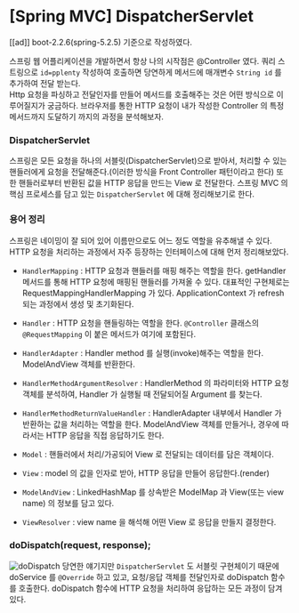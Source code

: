 # [Spring MVC] DispatcherServlet

[[ad]]
boot-2.2.6(spring-5.2.5) 기준으로 작성하였다.

스프링 웹 어플리케이션을 개발하면서 항상 나의 시작점은 @Controller 였다. 
쿼리 스트링으로 ```id=pplenty``` 작성하여 호출하면 당연하게 메서드에 매개변수 ```String id``` 를 추가하여 전달 받는다.  
Http 요청을 파싱하고 전달인자를 만들어 메서드를 호출해주는 것은 어떤 방식으로 이루어질지가 궁금하다.
브라우저를 통한 HTTP 요청이 내가 작성한 Controller 의 특정 메서드까지 도달하기 까지의 과정을 분석해보자.

### DispatcherServlet
스프링은 모든 요청을 하나의 서블릿(DispatcherServlet)으로 받아서, 처리할 수 있는 핸들러에게 요청을 전달해준다.(이러한 방식을 Front Controller 패턴이라고 한다) 
또한 핸들러로부터 반환된 값을 HTTP 응답을 만드는 View 로 전달한다.
스프링 MVC 의 핵심 프로세스를 담고 있는 ```DispatcherServlet``` 에 대해 정리해보기로 한다.

### 용어 정리
스프링은 네이밍이 잘 되어 있어 이름만으로도 어느 정도 역할을 유추해낼 수 있다. HTTP 요청을 처리하는 과정에서 자주 등장하는 인터페이스에 대해 먼저 정리해보았다. 

- ```HandlerMapping``` : HTTP 요청과 핸들러를 매핑 해주는 역할을 한다. getHandler 메서드를 통해 HTTP 요청에 매핑된 핸들러를 가져올 수 있다.
대표적인 구현체로는 RequestMappingHandlerMapping 가 있다. ApplicationContext 가 refresh 되는 과정에서 생성 및 초기화된다.

- ```Handler``` : HTTP 요청을 핸들링하는 역할을 한다. ```@Controller``` 클래스의 ```@RequestMapping``` 이 붙은 메서드가 여기에 포함된다.

- ```HandlerAdapter``` : Handler method 를 실행(invoke)해주는 역할을 한다. ModelAndView 객체를 반환한다.

- ```HandlerMethodArgumentResolver``` : HandlerMethod 의 파라미터와 HTTP 요청 객체를 분석하여, Handler 가 실행될 때 전달되어질 Argument 를 찾는다.

- ```HandlerMethodReturnValueHandler``` : HandlerAdapter 내부에서 Handler 가 반환하는 값을 처리하는 역할을 한다.
ModelAndView 객체를 만들거나, 경우에 따라서는 HTTP 응답을 직접 응답하기도 한다. 

- ```Model``` : 핸들러에서 처리/가공되어 View 로 전달되는 데이터를 담은 객체이다.

- ```View``` : model 의 값을 인자로 받아, HTTP 응답을 만들어 응답한다.(render)

- ```ModelAndView``` : LinkedHashMap 를 상속받은 ModelMap 과 View(또는 view name) 의 정보를 담고 있다. 

- ```ViewResolver``` : view name 을 해석해 어떤 View 로 응답을 만들지 결정한다.

### doDispatch(request, response);
![doDispatch](https://t1.daumcdn.net/cfile/tistory/99BC443A5E8F4A2D29)
당연한 얘기지만 ```DispatcherServlet``` 도 서블릿 구현체이기 때문에 doService 를 ```@Override``` 하고 있고, 요청/응답 객체를 전달인자로 doDispatch 함수를 호출한다.
doDispatch 함수에 HTTP 요청을 처리하여 응답하는 모든 과정이 담겨 있다.

### 